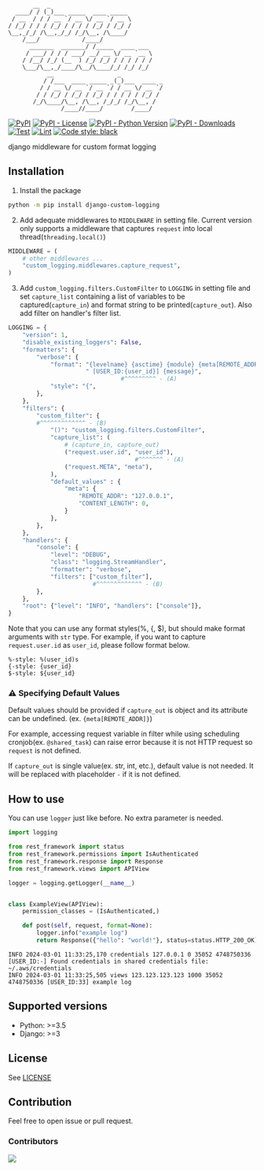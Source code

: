 ```
       __  _                                
  ____/ / (_)___ _____  ____ _____          
 / __  / / / __ `/ __ \/ __ `/ __ \         
/ /_/ / / / /_/ / / / / /_/ / /_/ /         
\__,_/_/ /\__,_/_/ /_/\__, /\____/          
    /___/            /____/                 
      _______  _______/ /_____  ____ ___    
     / ___/ / / / ___/ __/ __ \/ __ `__ \   
    / /__/ /_/ (__  ) /_/ /_/ / / / / / /   
    \___/\__,_/____/\__/\____/_/ /_/ /_/    
           __                  _            
          / /___  ____ _____ _(_)___  ____ _
         / / __ \/ __ `/ __ `/ / __ \/ __ `/
        / / /_/ / /_/ / /_/ / / / / / /_/ / 
       /_/\____/\__, /\__, /_/_/ /_/\__, /  
               /____//____/        /____/   
```

[![PyPI](https://img.shields.io/pypi/v/django-custom-logging)](https://pypi.python.org/pypi/django-custom-logging/)
[![PyPI - License](https://img.shields.io/pypi/l/django-custom-logging)](https://github.com/sh-cho/django-custom-logging/blob/master/LICENSE)
[![PyPI - Python Version](https://img.shields.io/pypi/pyversions/django-custom-logging)](https://pypi.python.org/pypi/django-custom-logging/)
[![PyPI - Downloads](https://img.shields.io/pypi/dm/django-custom-logging)](https://pypi.python.org/pypi/django-custom-logging/)
[![Test](https://github.com/sh-cho/django-custom-logging/actions/workflows/test.yml/badge.svg?branch=develop)](https://github.com/sh-cho/django-custom-logging/actions/workflows/test.yml)
[![Lint](https://github.com/sh-cho/django-custom-logging/actions/workflows/lint.yml/badge.svg?branch=develop)](https://github.com/sh-cho/django-custom-logging/actions/workflows/lint.yml)
[![Code style: black](https://img.shields.io/badge/code%20style-black-000000.svg)](https://github.com/psf/black)

django middleware for custom format logging


## Installation
1. Install the package
```sh
python -m pip install django-custom-logging
```

2. Add adequate middlewares to `MIDDLEWARE` in setting file. Current version only supports a middleware that captures `request` into local thread(`threading.local()`)
```python
MIDDLEWARE = (
    # other middlewares ...
    "custom_logging.middlewares.capture_request",
)
```

3. Add `custom_logging.filters.CustomFilter` to `LOGGING` in setting file and set `capture_list` containing a list of variables to be captured(`capture_in`) and format string to be printed(`capture_out`). Also add filter on handler's filter list.
```python
LOGGING = {
    "version": 1,
    "disable_existing_loggers": False,
    "formatters": {
        "verbose": {
            "format": "{levelname} {asctime} {module} {meta[REMOTE_ADDR]} {meta[CONTENT_LENGTH]} {process:d} {thread:d}"
                      " [USER_ID:{user_id}] {message}",
                                #^^^^^^^^^ - (A)
            "style": "{",
        },
    },
    "filters": {
        "custom_filter": {
        #^^^^^^^^^^^^^ - (B)
            "()": "custom_logging.filters.CustomFilter",
            "capture_list": (
                # (capture_in, capture_out)
                ("request.user.id", "user_id"),
                                    #^^^^^^^ - (A)
                ("request.META", "meta"),
            ),
            "default_values" : {
                "meta": {
                    "REMOTE_ADDR": "127.0.0.1",
                    "CONTENT_LENGTH": 0,
                }
            },
        },
    },
    "handlers": {
        "console": {
            "level": "DEBUG",
            "class": "logging.StreamHandler",
            "formatter": "verbose",
            "filters": ["custom_filter"],
                        #^^^^^^^^^^^^^ - (B)
        },
    },
    "root": {"level": "INFO", "handlers": ["console"]},
}
```
Note that you can use any format styles(%, {, $), but should make format arguments with `str` type. For example, if you want to capture `request.user.id` as `user_id`, please follow format below.
```
%-style: %(user_id)s
{-style: {user_id}
$-style: ${user_id}
```

### ⚠️ Specifying Default Values
Default values should be provided if `capture_out` is object and its attribute can be undefined. (ex. `{meta[REMOTE_ADDR]}`)

For example, accessing request variable in filter while using scheduling cronjob(ex. `@shared_task`) can raise error because it is not HTTP request so `request` is not defined.

If `capture_out` is single value(ex. str, int, etc.), default value is not needed. It will be replaced with placeholder `-` if it is not defined.


## How to use
You can use `logger` just like before. No extra parameter is needed.

```python
import logging

from rest_framework import status
from rest_framework.permissions import IsAuthenticated
from rest_framework.response import Response
from rest_framework.views import APIView

logger = logging.getLogger(__name__)


class ExampleView(APIView):
    permission_classes = (IsAuthenticated,)

    def post(self, request, format=None):
        logger.info("example log")
        return Response({"hello": "world!"}, status=status.HTTP_200_OK)
```

```
INFO 2024-03-01 11:33:25,170 credentials 127.0.0.1 0 35052 4748750336 [USER_ID:-] Found credentials in shared credentials file: ~/.aws/credentials
INFO 2024-03-01 11:33:25,505 views 123.123.123.123 1000 35052 4748750336 [USER_ID:33] example log
```


## Supported versions
- Python: >=3.5
- Django: >=3

## License
See [LICENSE](./LICENSE)


## Contribution
Feel free to open issue or pull request.

### Contributors

<a href="https://github.com/sh-cho/django-custom-logging/graphs/contributors">
  <img src="https://contrib.rocks/image?repo=sh-cho/django-custom-logging" />
</a>
